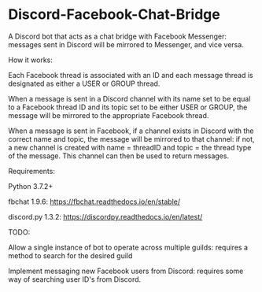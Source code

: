 # Discord-Facebook-Chat-Bridge

A Discord bot that acts as a chat bridge with Facebook Messenger: messages sent in Discord will be mirrored to Messenger, and vice versa.

How it works:

Each Facebook thread is associated with an ID and each message thread is designated as either a USER or GROUP thread.

When a message is sent in a Discord channel with its name set to be equal to a Facebook thread ID and its topic set to be either USER or GROUP, the message will be mirrored to the appropriate Facebook thread.

When a message is sent in Facebook, if a channel exists in Discord with the correct name and topic, the message will be mirrored to that channel: if not, a new channel is created with name = threadID and topic = the thread type of the message. This channel can then be used to return messages.

Requirements:

Python 3.7.2+

fbchat 1.9.6: https://fbchat.readthedocs.io/en/stable/

discord.py 1.3.2: https://discordpy.readthedocs.io/en/latest/

TODO:

Allow a single instance of bot to operate across multiple guilds: requires a method to search for the desired guild

Implement messaging new Facebook users from Discord: requires some way of searching user ID's from Discord. 

